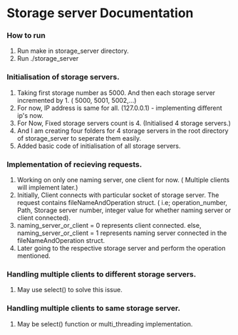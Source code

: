 # Storage server Documentation  

### How to run 
1. Run make in storage_server directory. 
2. Run ./storage_server 

### Initialisation of storage servers.
1. Taking first storage number as 5000. And then each storage server incremented by 1. ( 5000, 5001, 5002,...)
2. For now, IP address is same for all. (127.0.0.1) - implementing different ip's now. 
3. For Now, Fixed storage servers count is 4. (Initialised 4 storage servers.)
4. And I am creating four folders for 4 storage servers in the root directory of storage_server to seperate them easily. 
5. Added basic code of initialisation of all storage servers. 


### Implementation of recieving requests. 
1. Working on only one naming server, one client for now. ( Multiple clients will implement later.)
2. Initially, Client connects with particular socket of storage server. The request contains fileNameAndOperation struct. ( i.e; operation_number, Path, Storage    server number, integer value for whether naming server or client connected).
3. naming_server_or_client = 0 represents client connected. else, naming_server_or_client = 1 represents naming server connected in the fileNameAndOperation struct. 
4. Later going to the respective storage server and perform the operation mentioned.


### Handling multiple clients to different storage servers. 
1. May use select() to solve this issue. 

### Handling multiple clients to same storage server. 
1. May be select() function or multi_threading implementation. 
